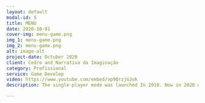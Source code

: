 ```yaml
---
layout: default
modal-id: 5
title: MENU
date: 2020-10-01
cover-img: menu-game.png
img_1: menu-game.png
img_2: menu-game.png
alt: image-alt
project-date: Octuber 2020
client: Cedro and Narrativa da Imaginação
category: Profissional
service: Game Develop
video: https://www.youtube.com/embed/vp9QrzjGJuk
description: The single-player mode was launched In 2018. Now in 2020 was launched a new multiplayer mode. You can play with your friends. This game needs to create different types of meals, each type has a score, and you need to get more points for your adversaries. <a href="https://alimentacaoemfoco.org.br/narrativa-da-imaginacao-cria-jogo-de-cartas-sobre-alimentacao-saudavel-com-apoio-da-fundacao-cargill/" target="_blank">See more</a> 

---
```

